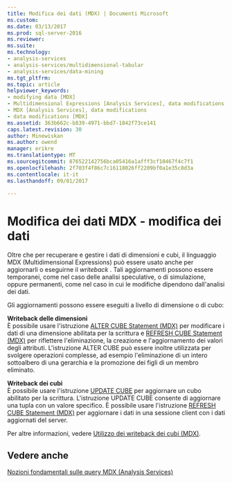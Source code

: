 ```yaml
---
title: Modifica dei dati (MDX) | Documenti Microsoft
ms.custom: 
ms.date: 03/13/2017
ms.prod: sql-server-2016
ms.reviewer: 
ms.suite: 
ms.technology:
- analysis-services
- analysis-services/multidimensional-tabular
- analysis-services/data-mining
ms.tgt_pltfrm: 
ms.topic: article
helpviewer_keywords:
- modifying data [MDX]
- Multidimensional Expressions [Analysis Services], data modifications
- MDX [Analysis Services], data modifications
- data modifications [MDX]
ms.assetid: 363b662c-b839-4971-bbd7-1842f73ce141
caps.latest.revision: 30
author: Minewiskan
ms.author: owend
manager: erikre
ms.translationtype: MT
ms.sourcegitcommit: 876522142756bca05416a1afff3cf10467f4c7f1
ms.openlocfilehash: 2f703f4f86c7c16118026ff2209bf0a1e35c8d3a
ms.contentlocale: it-it
ms.lasthandoff: 09/01/2017

---
```

# <a name="mdx-data-modification---modifying-data"></a>Modifica dei dati MDX - modifica dei dati
  Oltre che per recuperare e gestire i dati di dimensioni e cubi, il linguaggio MDX (Multidimensional Expressions) può essere usato anche per aggiornarli o eseguirne il *writeback* . Tali aggiornamenti possono essere temporanei, come nel caso delle analisi speculative, o di simulazione, oppure permanenti, come nel caso in cui le modifiche dipendono dall'analisi dei dati.  
  
 Gli aggiornamenti possono essere eseguiti a livello di dimensione o di cubo:  
  
 **Writeback delle dimensioni**  
 È possibile usare l'istruzione [ALTER CUBE Statement (MDX)](../../../mdx/mdx-data-definition-alter-cube.md) per modificare i dati di una dimensione abilitata per la scrittura e [REFRESH CUBE Statement (MDX)](../../../mdx/mdx-data-definition-refresh-cube.md) per riflettere l'eliminazione, la creazione e l'aggiornamento dei valori degli attributi. L'istruzione ALTER CUBE può essere inoltre utilizzata per svolgere operazioni complesse, ad esempio l'eliminazione di un intero sottoalbero di una gerarchia e la promozione dei figli di un membro eliminato.  
  
 **Writeback dei cubi**  
 È possibile usare l'istruzione [UPDATE CUBE](../../../mdx/mdx-data-manipulation-update-cube.md) per aggiornare un cubo abilitato per la scrittura. L'istruzione UPDATE CUBE consente di aggiornare una tupla con un valore specifico. È possibile usare l'istruzione [REFRESH CUBE Statement (MDX)](../../../mdx/mdx-data-definition-refresh-cube.md) per aggiornare i dati in una sessione client con i dati aggiornati del server.  
  
 Per altre informazioni, vedere [Utilizzo dei writeback dei cubi &#40;MDX&#41;](../../../analysis-services/multidimensional-models/mdx/mdx-data-modification-using-cube-writebacks.md).  
  
## <a name="see-also"></a>Vedere anche  
 [Nozioni fondamentali sulle query MDX &#40;Analysis Services&#41;](../../../analysis-services/multidimensional-models/mdx/mdx-query-fundamentals-analysis-services.md)  
  
  
